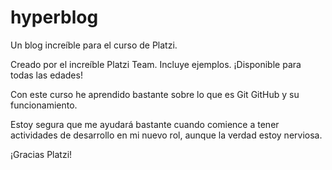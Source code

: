 # hyperblog
Un blog increíble para el curso de Platzi.

Creado por el increíble Platzi Team. Incluye ejemplos. ¡Disponible para todas las edades!

Con este curso he aprendido bastante sobre lo que es Git GitHub y su funcionamiento.

Estoy segura que me ayudará bastante cuando comience a tener actividades de desarrollo en mi nuevo rol, aunque la verdad estoy nerviosa.

¡Gracias Platzi!
